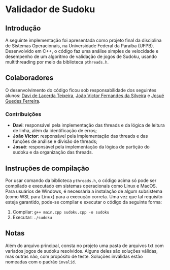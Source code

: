 # Validador de Sudoku

## Introdução
A seguinte implementação foi apresentada como projeto final da disciplina de Sistemas Operacionais, na Universidade Federal da Paraíba (UFPB). Desenvolvido em C++, o código faz uma análise simples de velocidade e desempenho de um algoritmo de validação de jogos de Sudoku, usando multithreading por meio da biblioteca ```pthreads.h```.

## Colaboradores
O desenvolvimento do código ficou sob responsabilidade dos seguintes alunos: [Davi de Lacerda Teixeira](https://github.com/DavideLacerdaT), [João Victor Fernandes da Silveira](https://github.com/oiotave) e [Josué Guedes Ferreira](https://github.com/JosueGuedes).

### Contribuições
* **Davi**: responsável pela implementação das threads e da lógica de leitura de linha, além da identificação de erros;
* **João Victor**: responsável pela implementação das threads e das funções de análise e divisão de threads;
* **Josué**: responsável pela implementação da lógica de partição do sudoku e da organização das threads.

## Instruções de compilação
Por usar comando da biblioteca ```pthreads.h```, o código acima só pode ser compilado e executado em sistemas operacionais como Linux e MacOS. Para usuários de Windows, é necessária a instalação de algum subsistema (como WSL para Linux) para a execução correta. Uma vez que tal requisito esteja garantido, pode-se compilar e executar o código da seguinte forma:
1. Compilar: ```g++ main.cpp sudoku.cpp -o sudoku```
2. Executar: ```./sudoku```

## Notas
Além do arquivo principal, consta no projeto uma pasta de arquivos txt com variados jogos de sudoku resolvidos. Alguns deles são soluções válidas, mas outras não, com propósito de teste. Soluções inválidas estão nomeadas com o padrão ```invalid```.
